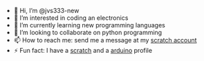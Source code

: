 - 👋 Hi, I’m @jvs333-new
- 👀 I’m interested in coding an electronics
- 🌱 I’m currently learning new programming languages
- 💞️ I’m looking to collaborate on python programming
- 📫 How to reach me: send me a message at my [scratch account](https://scratch.mit.edu/users/jvs333/)
- ⚡ Fun fact: I have a [scratch](https://scratch.mit.edu/users/jvs333/) and a [arduino](https://forum.arduino.cc/u/jvs333/) profile

<!---
jvs333-new/jvs333-new is a ✨ special ✨ repository because its `README.md` (this file) appears on your GitHub profile.
You can click the Preview link to take a look at your changes.
--->
